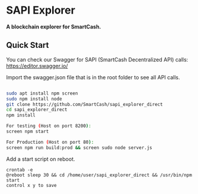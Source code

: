 # SAPI Explorer

**A blockchain explorer for SmartCash.**

## Quick Start

You can check our Swagger for SAPI (SmartCash Decentralized API) calls:
https://editor.swagger.io/

Import the swagger.json file that is in the root folder to see all API calls.
```sh

sudo apt install npm screen
sudo npm install node
git clone https://github.com/SmartCash/sapi_explorer_direct
cd sapi_explorer_direct
npm install

For testing (Host on port 8200):
screen npm start

For Production (Host on port 80):
screen npm run build:prod && screen sudo node server.js

```
Add a start script on reboot.
```
crontab -e
@reboot sleep 30 && cd /home/user/sapi_explorer_direct && /usr/bin/npm start
control x y to save
```
